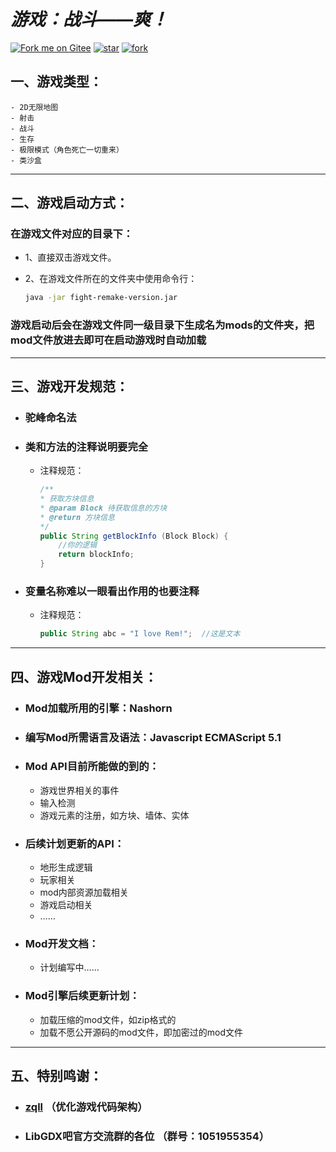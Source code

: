 # ***游戏：战斗——爽！***

[![Fork me on Gitee](https://gitee.com/muxiuesd12138/fight-remake/widgets/widget_2.svg)](https://gitee.com/muxiuesd12138/fight-remake)
[![star](https://gitee.com/muxiuesd12138/fight-remake/badge/star.svg?theme=dark)](https://gitee.com/muxiuesd12138/fight-remake/stargazers)
[![fork](https://gitee.com/muxiuesd12138/fight-remake/badge/fork.svg?theme=dark)](https://gitee.com/muxiuesd12138/fight-remake/members)

##  一、游戏类型：
    - 2D无限地图
    - 射击
    - 战斗
    - 生存
    - 极限模式（角色死亡一切重来）
    - 类沙盒
---

## 二、游戏启动方式：

### 在游戏文件对应的目录下：

- 1、直接双击游戏文件。

- 2、在游戏文件所在的文件夹中使用命令行：
    ```bash
    java -jar fight-remake-version.jar
    ```
### 游戏启动后会在游戏文件同一级目录下生成名为mods的文件夹，把mod文件放进去即可在启动游戏时自动加载

---

## 三、游戏开发规范：

- ### 驼峰命名法
- ### 类和方法的注释说明要完全
  - 注释规范：
    ```java
    /**
    * 获取方块信息
    * @param Block 待获取信息的方块
    * @return 方块信息
    */
    public String getBlockInfo (Block Block) {
        //你的逻辑
        return blockInfo;
    } 
    ```
  
- ### 变量名称难以一眼看出作用的也要注释
  - 注释规范：
    ```java
    public String abc = "I love Rem!";  //这是文本
    ```
---

## 四、游戏Mod开发相关：

- ### Mod加载所用的引擎：Nashorn
- ### 编写Mod所需语言及语法：Javascript ECMAScript 5.1
- ### Mod API目前所能做的到的：
  - 游戏世界相关的事件
  - 输入检测
  - 游戏元素的注册，如方块、墙体、实体
- ### 后续计划更新的API：
  - 地形生成逻辑
  - 玩家相关
  - mod内部资源加载相关
  - 游戏启动相关
  - ……
- ### Mod开发文档：
  - 计划编写中…… 
- ### Mod引擎后续更新计划：
  - 加载压缩的mod文件，如zip格式的
  - 加载不愿公开源码的mod文件，即加密过的mod文件
---

## 五、特别鸣谢：
- ### [zqll](https://gitee.com/zqll4) （优化游戏代码架构）
- ### LibGDX吧官方交流群的各位 （群号：1051955354）







